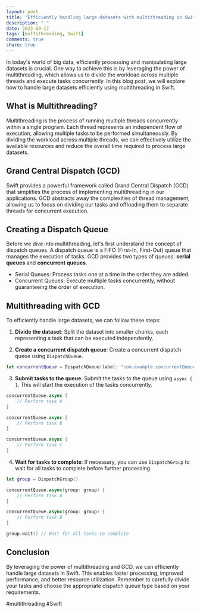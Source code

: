 ```yaml
---
layout: post
title: "Efficiently handling large datasets with multithreading in Swift"
description: " "
date: 2023-09-17
tags: [multithreading, Swift]
comments: true
share: true
---
```


In today's world of big data, efficiently processing and manipulating large datasets is crucial. One way to achieve this is by leveraging the power of multithreading, which allows us to divide the workload across multiple threads and execute tasks concurrently. In this blog post, we will explore how to handle large datasets efficiently using multithreading in Swift.

## What is Multithreading?

Multithreading is the process of running multiple threads concurrently within a single program. Each thread represents an independent flow of execution, allowing multiple tasks to be performed simultaneously. By dividing the workload across multiple threads, we can effectively utilize the available resources and reduce the overall time required to process large datasets.

## Grand Central Dispatch (GCD)

Swift provides a powerful framework called Grand Central Dispatch (GCD) that simplifies the process of implementing multithreading in our applications. GCD abstracts away the complexities of thread management, allowing us to focus on dividing our tasks and offloading them to separate threads for concurrent execution.

## Creating a Dispatch Queue

Before we dive into multithreading, let's first understand the concept of dispatch queues. A dispatch queue is a FIFO (First-In, First-Out) queue that manages the execution of tasks. GCD provides two types of queues: **serial queues** and **concurrent queues**.

- Serial Queues: Process tasks one at a time in the order they are added.
- Concurrent Queues: Execute multiple tasks concurrently, without guaranteeing the order of execution.

## Multithreading with GCD

To efficiently handle large datasets, we can follow these steps:

1. **Divide the dataset**: Split the dataset into smaller chunks, each representing a task that can be executed independently.

2. **Create a concurrent dispatch queue**: Create a concurrent dispatch queue using `DispatchQueue`.

```swift
let concurrentQueue = DispatchQueue(label: "com.example.concurrentQueue", attributes: .concurrent)
```

3. **Submit tasks to the queue**: Submit the tasks to the queue using `async { }`. This will start the execution of the tasks concurrently.

```swift
concurrentQueue.async {
    // Perform task A
}

concurrentQueue.async {
    // Perform task B
}

concurrentQueue.async {
    // Perform task C
}
```

4. **Wait for tasks to complete**: If necessary, you can use `DispatchGroup` to wait for all tasks to complete before further processing.

```swift
let group = DispatchGroup()

concurrentQueue.async(group: group) {
    // Perform task A
}

concurrentQueue.async(group: group) {
    // Perform task B
}

group.wait() // Wait for all tasks to complete
```

## Conclusion

By leveraging the power of multithreading and GCD, we can efficiently handle large datasets in Swift. This enables faster processing, improved performance, and better resource utilization. Remember to carefully divide your tasks and choose the appropriate dispatch queue type based on your requirements.

#multithreading #Swift